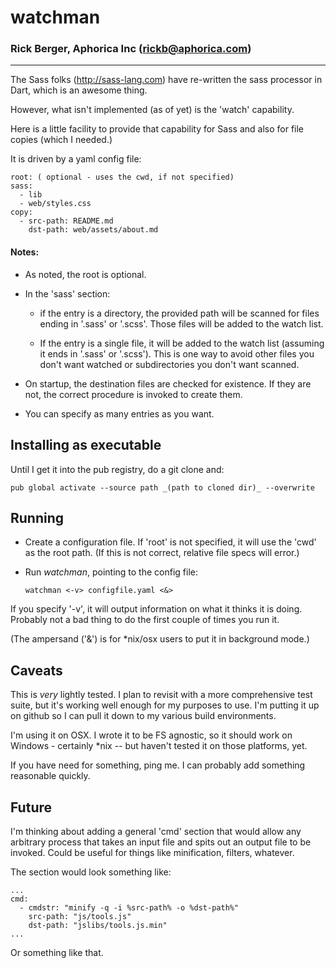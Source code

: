 # watchman
### Rick Berger, Aphorica Inc (rickb@aphorica.com)
---
The Sass folks (http://sass-lang.com) have re-written the sass processor in
Dart, which is an awesome thing.

However, what isn't implemented (as of yet) is the 'watch' capability.

Here is a little facility to provide that capability for Sass and also for
file copies (which I needed.)

It is driven by a yaml config file:

    root: ( optional - uses the cwd, if not specified)
    sass:
      - lib
      - web/styles.css
    copy:
      - src-path: README.md
        dst-path: web/assets/about.md

#### Notes:
- As noted, the root is optional.
- In the 'sass' section: 
  - if the entry is a directory, the provided path will be
    scanned for files ending in '.sass' or '.scss'.  Those files will be added to
    the watch list.

  - If the entry is a single file, it will be added to the watch list (assuming it
    ends in '.sass' or '.scss').  This is one way to avoid other files you don't
    want watched or subdirectories you don't want scanned.

- On startup, the destination files are checked for existence.  If they are not, the
  correct procedure is invoked to create them.

- You can specify as many entries as you want.

## Installing as executable
Until I get it into the pub registry, do a git clone and:

    pub global activate --source path _(path to cloned dir)_ --overwrite

## Running
- Create a configuration file.  If 'root' is not specified, it will use the 'cwd' as
  the root path.  (If this is not correct, relative file specs will error.)

- Run _watchman_, pointing to the config file:

      watchman <-v> configfile.yaml <&>

If you specify '-v', it will output information on what it thinks it is doing.  Probably
not a bad thing to do the first couple of times you run it.

(The ampersand ('&') is for *nix/osx users to put it in background mode.)

## Caveats
This is _very_ lightly tested.  I plan to revisit with a more comprehensive test suite,
but it's working well enough for my purposes to use.  I'm putting it up on github so I
can pull it down to my various build environments.

I'm using it on OSX.  I wrote it to be FS agnostic, so it should work on Windows - certainly *nix -- but haven't tested it on those platforms, yet.

If you have need for something, ping me.  I can probably add something reasonable quickly.

## Future
I'm thinking about adding a general 'cmd' section that would allow any arbitrary process
that takes an input file and spits out an output file to be invoked.  Could be useful
for things like minification, filters, whatever.

The section would look something like:

    ...
    cmd:
      - cmdstr: "minify -q -i %src-path% -o %dst-path%"
        src-path: "js/tools.js"
        dst-path: "jslibs/tools.js.min"
    ...

Or something like that.